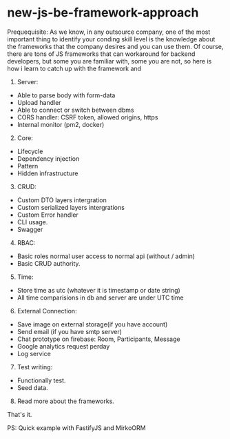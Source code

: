 # new-js-be-framework-approach

Prequequisite: As we know, in any outsource company, one of the most important thing to identify your conding skill level is the knowledge about the frameworks that the company desires and you can use them. Of course, there are tons of JS frameworks that can workaround for backend developers, but some you are familiar with, some you are not, so here is how i learn to catch up with the framework and 

1) Server:
- Able to parse body with form-data
- Upload handler
- Able to connect or switch between dbms
- CORS handler: CSRF token, allowed origins, https
- Internal monitor (pm2, docker)

2) Core:
- Lifecycle
- Dependency injection
- Pattern
- Hidden infrastructure

3) CRUD:
- Custom DTO layers intergration
- Custom serialized layers intergrations
- Custom Error handler
- CLI usage.
- Swagger

4) RBAC:
- Basic roles normal user access to normal api (without / admin)
- Basic CRUD authority.

5) Time:
- Store time as utc (whatever it is timestamp or date string)
- All time comparisions in db and server are under UTC time

6) External Connection:
- Save image on external storage(if you have account)
- Send email (if you have smtp server)
- Chat prototype on firebase: Room, Participants, Message
- Google analytics request perday
- Log service

7) Test writing:
- Functionally test.
- Seed data.

8) Read more about the frameworks.

That's it.

PS: Quick example with FastifyJS and MirkoORM
